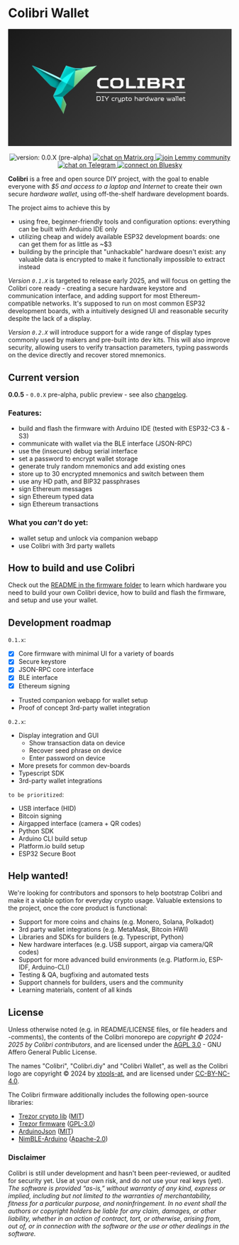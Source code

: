 # Colibri Wallet

<p align="center">
    <img src="https://raw.githubusercontent.com/xtools-at/colibri/main/.github/images/banner.png?sanitize=true"
        width="860" alt="Colibri - DIY crypto hardware wallet" />
</p>
<p align="center">
    <img alt="version: 0.0.X (pre-alpha)" src="https://img.shields.io/badge/version-0.0.X_(pre--alpha)-crimson" />
    <a href="https://matrix.to/#/#colibriwallet:matrix.org" target="_blank">
      <img alt="chat on Matrix.org" src="https://img.shields.io/badge/matrix-%23colibriwallet%3Amatrix.org-lightgreen?logo=element" />
    </a>
    <a href="https://programming.dev/c/colibri" target="_blank">
      <img alt="join Lemmy community" src="https://img.shields.io/badge/lemmy-!colibri%40programming.dev-purple?logo=lemmy" />
    </a>
    <a href="https://t.me/+1vRfa1R5kUViYzM0" target="_blank">
      <img alt="chat on Telegram" src="https://img.shields.io/badge/chat-on_Telegram-cornflowerblue?logo=telegram" />
    </a>
    <a href="https://bsky.app/profile/xtools.at" target="_blank">
      <img alt="connect on Bluesky" src="https://img.shields.io/badge/connect-on_Bluesky-dodgerblue?logo=bluesky" />
    </a>
</p>

**Colibri** is a free and open source DIY project, with the goal to enable everyone with _$5 and access to a laptop and Internet_ to create their own secure _hardware wallet_, using off-the-shelf hardware development boards.

The project aims to achieve this by

- using free, beginner-friendly tools and configuration options: everything can be built with Arduino IDE only
- utilizing cheap and widely available ESP32 development boards: one can get them for as little as ~$3
- building by the principle that "unhackable" hardware doesn't exist: any valuable data is encrypted to make it functionally impossible to extract instead

_Version `0.1.X`_ is targeted to release early 2025, and will focus on getting the Colibri core ready - creating a secure hardware keystore and communication interface, and adding support for most Ethereum-compatible networks.
It's supposed to run on most common ESP32 development boards, with a intuitively designed UI and reasonable security despite the lack of a display.

_Version `0.2.X`_ will introduce support for a wide range of display types commonly used by makers and pre-built into dev kits. This will also improve security, allowing users to verify transaction parameters, typing passwords on the device directly and recover stored mnemonics.

## Current version

**0.0.5** - `0.0.X` pre-alpha, public preview - see also [changelog](https://github.com/xtools-at/colibri/blob/main/CHANGELOG.md).

### Features:

- build and flash the firmware with Arduino IDE (tested with ESP32-C3 & -S3)
- communicate with wallet via the BLE interface (JSON-RPC)
- use the (insecure) debug serial interface
- set a password to encrypt wallet storage
- generate truly random mnemonics and add existing ones
- store up to 30 encrypted mnemonics and switch between them
- use any HD path, and BIP32 passphrases
- sign Ethereum messages
- sign Ethereum typed data
- sign Ethereum transactions

### What you _can't_ do yet:

- wallet setup and unlock via companion webapp
- use Colibri with 3rd party wallets

## How to build and use Colibri

Check out the [README in the firmware folder](https://github.com/xtools-at/colibri/blob/main/firmware/README.md) to learn which hardware you need to build your own Colibri device, how to build and flash the firmware, and setup and use your wallet.

## Development roadmap

`0.1.x`:

- [x] Core firmware with minimal UI for a variety of boards
- [x] Secure keystore
- [x] JSON-RPC core interface
- [x] BLE interface
- [x] Ethereum signing
- Trusted companion webapp for wallet setup
- Proof of concept 3rd-party wallet integration

`0.2.x`:

- Display integration and GUI
  - Show transaction data on device
  - Recover seed phrase on device
  - Enter password on device
- More presets for common dev-boards
- Typescript SDK
- 3rd-party wallet integrations

`to be prioritized`:

- USB interface (HID)
- Bitcoin signing
- Airgapped interface (camera + QR codes)
- Python SDK
- Arduino CLI build setup
- Platform.io build setup
- ESP32 Secure Boot

## Help wanted!

We're looking for contributors and sponsors to help bootstrap Colibri and make it a viable option for everyday crypto usage.
Valuable extensions to the project, once the core product is functional:

- Support for more coins and chains (e.g. Monero, Solana, Polkadot)
- 3rd party wallet integrations (e.g. MetaMask, Bitcoin HWI)
- Libraries and SDKs for builders (e.g. Typescript, Python)
- New hardware interfaces (e.g. USB support, airgap via camera/QR codes)
- Support for more advanced build environments (e.g. Platform.io, ESP-IDF, Arduino-CLI)
- Testing & QA, bugfixing and automated tests
- Support channels for builders, users and the community
- Learning materials, content of all kinds

## License

Unless otherwise noted (e.g. in README/LICENSE files, or file headers and -comments), the contents of the Colibri monorepo are _copyright © 2024-2025 by Colibri contributors_, and are licensed under the [AGPL 3.0](https://github.com/xtools-at/colibri/blob/main/LICENSE.md) - GNU Affero General Public License.

The names "Colibri", "Colibri.diy" and "Colibri Wallet", as well as the Colibri logo are copyright © 2024 by [xtools-at](https://github.com/xtools-at), and are licensed under [CC-BY-NC-4.0](https://creativecommons.org/licenses/by-nc/4.0).

The Colibri firmware additionally includes the following open-source libraries:

- [Trezor crypto lib](https://github.com/trezor/trezor-firmware/tree/29e03bd873977a498dbce79616bfb3fe4b7a0698/crypto) ([MIT](https://github.com/xtools-at/colibri/blob/main/firmware/lib/TrezorCrypto-Arduino/src/LICENSE))
- [Trezor firmware](https://github.com/trezor/trezor-firmware/tree/29e03bd873977a498dbce79616bfb3fe4b7a0698) ([GPL-3.0](https://github.com/xtools-at/colibri/blob/main/firmware/colibri/licenses/GPL-3.0.txt))
- [ArduinoJson](https://github.com/bblanchon/ArduinoJson) ([MIT](https://github.com/xtools-at/colibri/blob/main/firmware/lib/ArduinoJson/LICENSE.txt))
- [NimBLE-Arduino](https://github.com/h2zero/NimBLE-Arduino) ([Apache-2.0](https://github.com/xtools-at/colibri/blob/main/firmware/lib/NimBLE-Arduino/LICENSE))

### Disclaimer

Colibri is still under development and hasn't been peer-reviewed, or audited for security yet. Use at your own risk, and do _not_ use your real keys (yet).
_The software is provided “as-is,” without warranty of any kind, express or implied, including but not limited to the warranties of merchantability, fitness for a particular purpose, and noninfringement. In no event shall the authors or copyright holders be liable for any claim, damages, or other liability, whether in an action of contract, tort, or otherwise, arising from, out of, or in connection with the software or the use or other dealings in the software._
